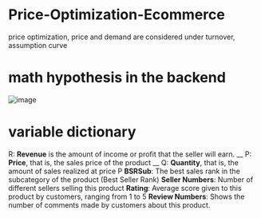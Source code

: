 # Price-Optimization-Ecommerce
price optimization, price and demand are considered under turnover, assumption curve

# math hypothesis in the backend
![image](https://github.com/ShawnLiu119/Price-Optimization-Ecommerce/assets/43327902/00aaaf6c-7675-4e73-9247-75c5e5d02b6b)

# variable dictionary 
R: **Revenue** is the amount of income or profit that the seller will earn. __
P: **Price**, that is, the sales price of the product __
Q: **Quantity**, that is, the amount of sales realized at price P
**BSRSub**: The best sales rank in the subcategory of the product (Best Seller Rank)
**Seller Numbers**: Number of different sellers selling this product
**Rating**: Average score given to this product by customers, ranging from 1 to 5
**Review Numbers**: Shows the number of comments made by customers about this product.


